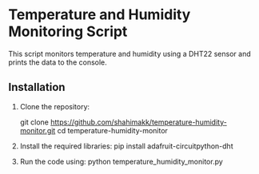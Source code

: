 # Temperature and Humidity Monitoring Script

This script monitors temperature and humidity using a DHT22 sensor and prints the data to the console.

## Installation

1. Clone the repository:

   git clone https://github.com/shahimakk/temperature-humidity-monitor.git
   cd temperature-humidity-monitor
   
2. Install the required libraries:
   pip install adafruit-circuitpython-dht

3. Run the code using:
   python temperature_humidity_monitor.py


